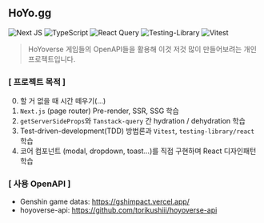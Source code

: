 ## HoYo.gg

![Next JS](https://img.shields.io/badge/Next-black?style=for-the-badge&logo=next.js&logoColor=white)
![TypeScript](https://img.shields.io/badge/typescript-%23007ACC.svg?style=for-the-badge&logo=typescript&logoColor=white)
![React Query](https://img.shields.io/badge/-React%20Query-FF4154?style=for-the-badge&logo=react%20query&logoColor=white)
![Testing-Library](https://img.shields.io/badge/-TestingLibrary-%23E33332?style=for-the-badge&logo=testing-library&logoColor=white)
![Vitest](https://img.shields.io/badge/-Vitest-252529?style=for-the-badge&logo=vitest&logoColor=FCC72B)

> HoYoverse 게임들의 OpenAPI들을 활용해 이것 저것 많이 만들어보려는 개인 프로젝트입니다.

### [ 프로젝트 목적 ]

0. 할 거 없을 때 시간 떼우기(...)
1. `Next.js` (page router) Pre-render, SSR, SSG 학습
2. `getServerSideProps`와 `Tanstack-query` 간 hydration / dehydration 학습
3. Test-driven-development(TDD) 방법론과 `Vitest`, `testing-library/react` 학습
4. 코어 컴포넌트 (modal, dropdown, toast...)를 직접 구현하며 React 디자인패턴 학습

### [ 사용 OpenAPI ]

- Genshin game datas: https://gshimpact.vercel.app/
- hoyoverse-api: https://github.com/torikushiii/hoyoverse-api
